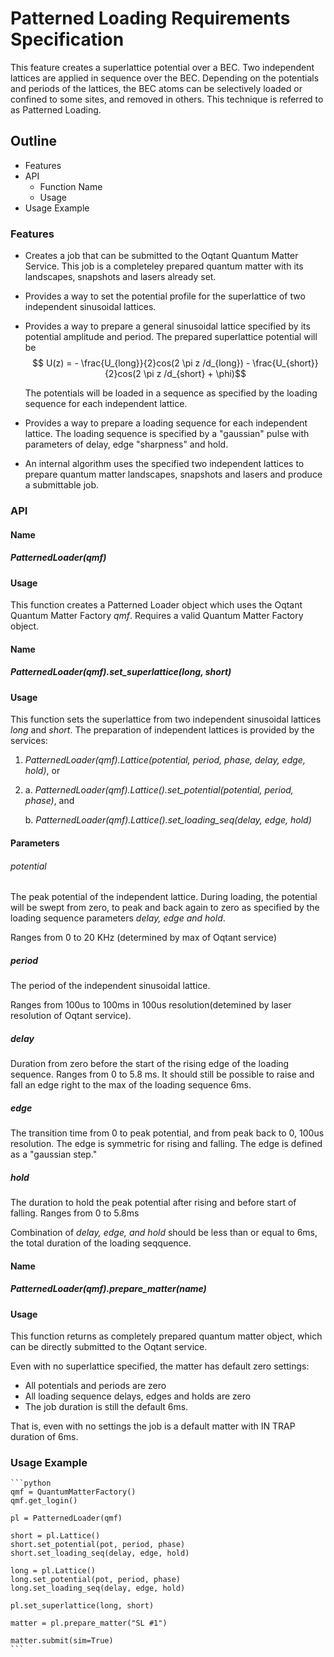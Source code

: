 # Patterned Loading Requirements Specification 
This feature creates a superlattice potential over a BEC. Two independent lattices are applied in sequence over the BEC. Depending on the potentials and periods of the lattices, the BEC atoms can be selectively loaded or confined to some sites, and removed in others. This technique is referred to as Patterned Loading.
## Outline
* Features
* API
    * Function Name
    * Usage
* Usage Example

### Features
* Creates a job that can be submitted to the Oqtant Quantum Matter Service. This job is a completeley prepared quantum matter with its landscapes, snapshots and lasers already set.
* Provides a way to set the potential profile for the superlattice of two independent sinusoidal lattices.
* Provides a way to prepare a general sinusoidal lattice specified by its potential amplitude and period. The prepared superlattice potential will be 
    $$ U(z) = - \frac{U_{long}}{2}cos(2 \pi z /d_{long}) - \frac{U_{short}}{2}cos(2 \pi z /d_{short} + \phi)$$

    The potentials will be loaded in a sequence as specified by the loading sequence for each independent lattice.

* Provides a way to prepare a loading sequence for each independent lattice. The loading sequence is specified by a "gaussian" pulse with parameters of delay, edge "sharpness" and hold.
    
* An internal algorithm uses the specified two independent lattices to prepare quantum matter landscapes, snapshots and lasers and produce a submittable job.

### API
#### Name
##### _PatternedLoader(qmf)_
#### Usage
This function creates a Patterned Loader object which uses the Oqtant Quantum Matter Factory _qmf_.
Requires a valid Quantum Matter Factory object.

#### Name
##### _PatternedLoader(qmf).set_superlattice(long, short)_
#### Usage
This function sets the superlattice from two independent sinusoidal lattices _long_ and _short_. The preparation of independent lattices is provided by the services:
1. _PatternedLoader(qmf).Lattice(potential, period, phase, delay, edge, hold)_, or
2.  
    a. _PatternedLoader(qmf).Lattice().set_potential(potential, period, phase)_, and 

    b. _PatternedLoader(qmf).Lattice().set_loading_seq(delay, edge, hold)_
#### Parameters
###### _potential_
The peak potential of the independent lattice. During loading, the potential will be  swept from zero, to peak and back again to zero as specified by the loading sequence parameters _delay, edge and hold_.

Ranges from 0 to 20 KHz (determined by max of Oqtant service)
##### _period_
The period of the independent sinusoidal lattice.

Ranges from 100us to 100ms in 100us resolution(detemined by laser resolution of Oqtant service).

##### _delay_
Duration from zero before the start of the rising edge of the loading sequence.
Ranges from 0 to 5.8 ms. It should still be possible to raise and fall an edge right to the max of the loading sequence 6ms.

##### _edge_
The transition time from 0 to peak potential, and from peak back to 0, 100us resolution. The edge is symmetric for rising and falling. The edge is defined as a "gaussian step."

##### _hold_
The duration to hold the peak potential after rising and before start of falling.
Ranges from 0 to 5.8ms

Combination of _delay, edge, and hold_ should be less than or equal to 6ms, the total duration of the loading seqquence.

#### Name
##### _PatternedLoader(qmf).prepare_matter(name)_
#### Usage
This function returns as completely prepared quantum matter object, which can be directly submitted to the Oqtant service.

Even with no superlattice specified, the matter has default zero settings:
* All potentials and periods are zero
* All loading sequence delays, edges and holds are zero
* The job duration is still the default 6ms.

That is, even with no settings the job is a default matter with IN TRAP duration of 6ms.

### Usage Example

    ```python
    qmf = QuantumMatterFactory()
    qmf.get_login()

    pl = PatternedLoader(qmf)

    short = pl.Lattice()
    short.set_potential(pot, period, phase)
    short.set_loading_seq(delay, edge, hold)

    long = pl.Lattice()
    long.set_potential(pot, period, phase)
    long.set_loading_seq(delay, edge, hold)

    pl.set_superlattice(long, short)

    matter = pl.prepare_matter("SL #1")

    matter.submit(sim=True)
    ```
